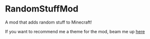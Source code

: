 RandomStuffMod
=======
A mod that adds random stuff to Minecraft!

If you want to recommend me a theme for the mod, beam me up <a href="mailto:afroraydude@afroraydude.com?Subject=Hello%20again" target="_top">
here</a>
